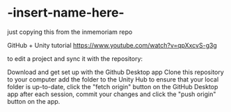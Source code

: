# -insert-name-here-

just copying this from the inmemoriam repo

GitHub + Unity tutorial https://www.youtube.com/watch?v=qpXxcvS-g3g

to edit a project and sync it with the repository:

Download and get set up with the Github Desktop app
Clone this repository to your computer
add the folder to the Unity Hub
to ensure that your local folder is up-to-date, click the "fetch origin" button on the GitHub Desktop app
after each session, commit your changes and click the "push origin" button on the app.
